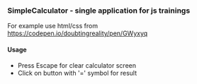 ### SimpleCalculator - single application for js trainings

For example use html/css from  https://codepen.io/doubtingreality/pen/GWyxyq

#### Usage
- Press Escape for clear calculator screen
- Click on button with '=' symbol for result